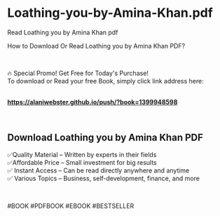 # Loathing-you-by-Amina-Khan.pdf
Read Loathing you by Amina  Khan pdf
<p>How to Download Or Read Loathing you by Amina  Khan PDF?</p>
<p>&nbsp;</p>
<p>&#128293;  Special Promo! Get Free for Today's Purchase!<br />To download or Read your free Book, simply click link address here:&nbsp;<br />&nbsp;</p>
<p><a href="https://alaniwebster.github.io/push/?book=1399948598"><strong>https://alaniwebster.github.io/push/?book=1399948598</strong></a></p>
<p>&nbsp;</p>
<h2>Download Loathing you by Amina  Khan PDF</h2>
<p>&#x2705;Quality Material &ndash; Written by experts in their fields<br />&#x2705;Affordable Price &ndash; Small investment for big results<br />&#x2705; Instant Access &ndash; Can be read directly anywhere and anytime<br />&#x2705; Various Topics &ndash; Business, self-development, finance, and more</p>
<p>&nbsp;</p>
<p>#BOOK #PDFBOOK #EBOOK #BESTSELLER</p>
